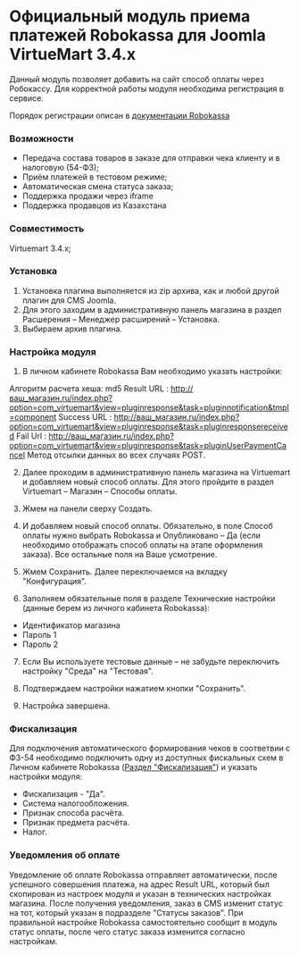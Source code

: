 # Официальный модуль приема платежей Robokassa для Joomla VirtueMart 3.4.x
Данный модуль позволяет добавить на сайт способ оплаты через Робокассу. 
Для корректной работы модуля необходима регистрация в сервисе.

Порядок регистрации описан в [документации Robokassa](https://docs.robokassa.ru/#7844)

### Возможности
* Передача состава товаров в заказе для отправки чека клиенту и в налоговую (54-ФЗ);
* Приём платежей в тестовом режиме;
* Автоматическая смена статуса заказа;
* Поддержка продажи через iframe
* Поддержка продавцов из Казахстана

### Совместимость
Virtuemart 3.4.x;

### Установка 

1. Установка плагина выполняется из zip архива, как и любой другой плагин для CMS Joomla.
2. Для этого заходим в административную панель магазина в раздел Расшерения – Менеджер расширений – Установка.
3. Выбираем архив плагина.

### Настройка модуля

1. В личном кабинете Robokassa Вам необходимо указать настройки:

Алгоритм расчета хеша: md5
Result URL : http://ваш_магазин.ru/index.php?option=com_virtuemart&view=pluginresponse&task=pluginnotification&tmpl=component
Success URL : http://ваш_магазин.ru/index.php?option=com_virtuemart&view=pluginresponse&task=pluginresponsereceived
Fail Url : http://ваш_магазин.ru/index.php?option=com_virtuemart&view=pluginresponse&task=pluginUserPaymentCancel
Метод отсылки данных во всех случаях POST.

2. Далее проходим в административную панель магазина на Virtuemart и добавляем новый способ оплаты. Для этого пройдите в раздел Virtuemart – Магазин – Способы оплаты.

3. Жмем на панели сверху Создать.

4. И добавляем новый способ оплаты. Обязательно, в поле Способ оплаты нужно выбрать Robokassa и Опубликовано – Да (если необходимо отображать способ оплаты на этапе оформления заказа). Все остальные поля на Ваше усмотрение.

5. Жмем Сохранить. Далее переключаемся на вкладку "Конфигурация".

6. Заполняем обязательные поля в разделе Технические настройки (данные берем из личного кабинета Robokassa):

* Идентификатор магазина
* Пароль 1
* Пароль 2

7. Если Вы используете тестовые данные – не забудьте переключить настройку "Среда" на "Тестовая".

8. Подтверждаем настройки нажатием кнопки "Сохранить".

9. Настройка завершена.

### Фискализация

Для подключения автоматического формирования чеков в соответвии с ФЗ-54 необходимо подключить одну из доступных фискальных схем в Личном кабинете Robokassa ([Раздел "Фискализация"](https://partner.robokassa.ru/Fiscalization)) и указать настройки модуля:

* Фискализация - "Да".
* Система налогообложения.
* Признак способа расчёта.
* Признак предмета расчёта.
* Налог.

### Уведомления об оплате

Уведомление об оплате Robokassa отправляет автоматически, после успешного совершения платежа, на адрес Result URL, который был скопирован из настроек модуля и указан в технических настройках магазина. После получения уведомления, заказ в CMS изменит статус на тот, который указан в подразделе "Статусы заказов".
При правильной настройке Robokassa самостоятельно сообщит в модуль статус оплаты, после чего статус заказа изменится согласно настройкам.
